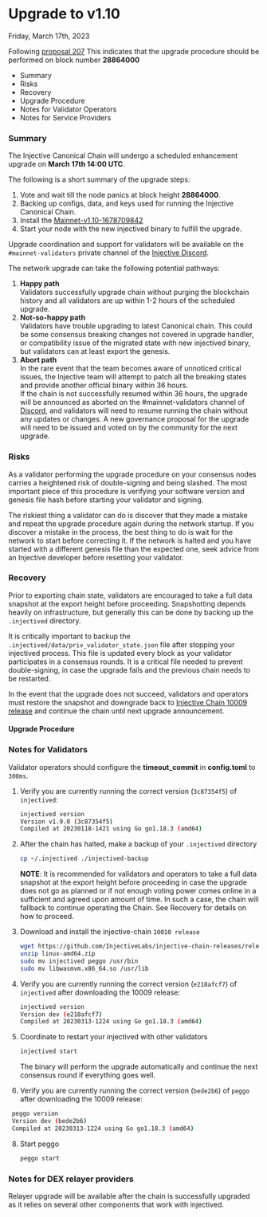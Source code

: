 # Upgrade to v1.10

Friday, March 17th, 2023

Following [proposal 207](https://hub.injective.network/proposals/207/) This indicates that the upgrade procedure should be performed on block number **28864000**

* Summary
* Risks
* Recovery
* Upgrade Procedure
* Notes for Validator Operators
* Notes for Service Providers

### Summary

The Injective Canonical Chain will undergo a scheduled enhancement upgrade on **March 17th 14:00 UTC**.

The following is a short summary of the upgrade steps:

1. Vote and wait till the node panics at block height **28864000**.
2. Backing up configs, data, and keys used for running the Injective Canonical Chain.
3. Install the [Mainnet-v1.10-1678709842](https://github.com/InjectiveLabs/injective-chain-releases/releases/tag/v1.10-1678709842)
4. Start your node with the new injectived binary to fulfill the upgrade.

Upgrade coordination and support for validators will be available on the `#mainnet-validators` private channel of the [Injective Discord](https://discord.gg/injective).

The network upgrade can take the following potential pathways:

1. **Happy path**\
   Validators successfully upgrade chain without purging the blockchain history and all validators are up within 1-2 hours of the scheduled upgrade.
2. **Not-so-happy path**\
   Validators have trouble upgrading to latest Canonical chain. This could be some consensus breaking changes not covered in upgrade handler, or compatibility issue of the migrated state with new injectived binary, but validators can at least export the genesis.
3. **Abort path**\
   In the rare event that the team becomes aware of unnoticed critical issues, the Injective team will attempt to patch all the breaking states and provide another official binary within 36 hours.\
   If the chain is not successfully resumed within 36 hours, the upgrade will be announced as aborted on the #mainnet-validators channel of [Discord](https://discord.gg/injective), and validators will need to resume running the chain without any updates or changes. A new governance proposal for the upgrade will need to be issued and voted on by the community for the next upgrade.

### Risks

As a validator performing the upgrade procedure on your consensus nodes carries a heightened risk of double-signing and being slashed. The most important piece of this procedure is verifying your software version and genesis file hash before starting your validator and signing.

The riskiest thing a validator can do is discover that they made a mistake and repeat the upgrade procedure again during the network startup. If you discover a mistake in the process, the best thing to do is wait for the network to start before correcting it. If the network is halted and you have started with a different genesis file than the expected one, seek advice from an Injective developer before resetting your validator.

### Recovery

Prior to exporting chain state, validators are encouraged to take a full data snapshot at the export height before proceeding. Snapshotting depends heavily on infrastructure, but generally this can be done by backing up the `.injectived` directory.

It is critically important to backup the `.injectived/data/priv_validator_state.json` file after stopping your injectived process. This file is updated every block as your validator participates in a consensus rounds. It is a critical file needed to prevent double-signing, in case the upgrade fails and the previous chain needs to be restarted.

In the event that the upgrade does not succeed, validators and operators must restore the snapshot and downgrade back to [Injective Chain 10009 release](https://github.com/InjectiveLabs/injective-chain-releases/releases/tag/v1.9.0-1673970775) and continue the chain until next upgrade announcement.

#### Upgrade Procedure

### Notes for Validators

Validator operators should configure the **timeout\_commit** in **config.toml** to `300ms`.

1.  Verify you are currently running the correct version (`3c87354f5`) of `injectived`:

    ```bash
    injectived version
    Version v1.9.0 (3c87354f5)
    Compiled at 20230118-1421 using Go go1.18.3 (amd64)
    ```
2.  After the chain has halted, make a backup of your `.injectived` directory

    ```bash
    cp ~/.injectived ./injectived-backup
    ```

    **NOTE**: It is recommended for validators and operators to take a full data snapshot at the export height before proceeding in case the upgrade does not go as planned or if not enough voting power comes online in a sufficient and agreed upon amount of time. In such a case, the chain will fallback to continue operating the Chain. See Recovery for details on how to proceed.
3.  Download and install the injective-chain `10010 release`

    ```bash
    wget https://github.com/InjectiveLabs/injective-chain-releases/releases/tag/v1.10-1678709842
    unzip linux-amd64.zip
    sudo mv injectived peggo /usr/bin
    sudo mv libwasmvm.x86_64.so /usr/lib
    ```
4.  Verify you are currently running the correct version (`e218afcf7`) of `injectived` after downloading the 10009 release:

    ```bash
    injectived version
    Version dev (e218afcf7)                                                                                                                                                                                               │
    Compiled at 20230313-1224 using Go go1.18.3 (amd64)
    ```
5.  Coordinate to restart your injectived with other validators

    ```bash
    injectived start
    ```

    The binary will perform the upgrade automatically and continue the next consensus round if everything goes well.
6. Verify you are currently running the correct version (`bede2b6`) of `peggo` after downloading the 10009 release:

```bash
 peggo version
 Version dev (bede2b6)                                                                                                                                                                                                 │
 Compiled at 20230313-1224 using Go go1.18.3 (amd64)
```

8.  Start peggo

    ```bash
    peggo start
    ```

### Notes for DEX relayer providers

Relayer upgrade will be available after the chain is successfully upgraded as it relies on several other components that work with injectived.
